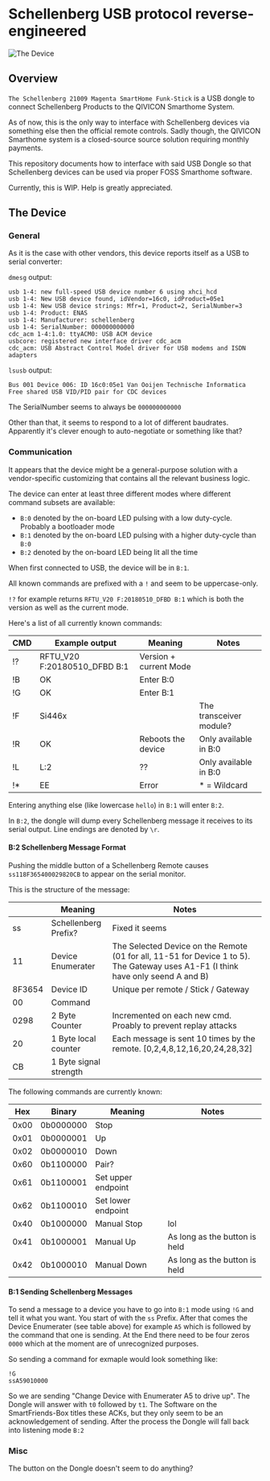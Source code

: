 # Schellenberg USB protocol reverse-engineered

![The Device](https://user-images.githubusercontent.com/974410/80019349-a9cf6d80-84d7-11ea-8ea5-4d4418ef69bf.png)


## Overview
`The Schellenberg 21009 Magenta SmartHome Funk-Stick` is a USB dongle to connect Schellenberg Products to the QIVICON Smarthome System.

As of now, this is the only way to interface with Schellenberg devices via something else then the official remote controls.
Sadly though, the QIVICON Smarthome system is a closed-source source solution requiring monthly payments.

This repository documents how to interface with said USB Dongle so that Schellenberg devices can be used via proper FOSS Smarthome software.


Currently, this is WIP. Help is greatly appreciated.

## The Device

### General
As it is the case with other vendors, this device reports itself as a USB to serial converter:

`dmesg` output:
```
usb 1-4: new full-speed USB device number 6 using xhci_hcd
usb 1-4: New USB device found, idVendor=16c0, idProduct=05e1
usb 1-4: New USB device strings: Mfr=1, Product=2, SerialNumber=3
usb 1-4: Product: ENAS
usb 1-4: Manufacturer: schellenberg
usb 1-4: SerialNumber: 000000000000
cdc_acm 1-4:1.0: ttyACM0: USB ACM device
usbcore: registered new interface driver cdc_acm
cdc_acm: USB Abstract Control Model driver for USB modems and ISDN adapters 
```

`lsusb` output:

```Bus 001 Device 006: ID 16c0:05e1 Van Ooijen Technische Informatica Free shared USB VID/PID pair for CDC devices ```

The SerialNumber seems to always be `000000000000`

Other than that, it seems to respond to a lot of different baudrates. Apparently it's clever enough to auto-negotiate or something like that?


### Communication
It appears that the device might be a general-purpose solution with a vendor-specific customizing that contains all the relevant business logic.

The device can enter at least three different modes where different command subsets are available:

* `B:0` denoted by the on-board LED pulsing with a low duty-cycle. Probably a bootloader mode
* `B:1` denoted by the on-board LED pulsing with a higher duty-cycle than `B:0`
* `B:2` denoted by the on-board LED being lit all the time

When first connected to USB, the device will be in `B:1`.

All known commands are prefixed with a `!` and seem to be uppercase-only.

`!?` for example returns `RFTU_V20 F:20180510_DFBD B:1` which is both the version as well as the current mode.

Here's a list of all currently known commands:

| CMD | Example output               | Meaning                | Notes                   |
|-----|------------------------------|------------------------|-------------------------|
| !?  | RFTU_V20 F:20180510_DFBD B:1 | Version + current Mode |                         |
| !B  | OK                           | Enter B:0              |                         |
| !G  | OK                           | Enter B:1              |                         |
| !F  | Si446x                       |                        | The transceiver module? |
| !R  | OK                           | Reboots the device     | Only available in B:0   |
| !L  | L:2                          | ??                     | Only available in B:0   |
| !*  | EE                           | Error                  | * = Wildcard            |

Entering anything else (like lowercase `hello`) in `B:1` will enter `B:2`.

In `B:2`, the dongle will dump every Schellenberg message it receives to its serial output.
Line endings are denoted by `\r`.

#### B:2 Schellenberg Message Format
Pushing the middle button of a Schellenberg Remote causes `ss118F365400029820CB` to appear on the serial monitor.

This is the structure of the message:

|          | Meaning                | Notes                                                                                                                             |
|----------|------------------------|-----------------------------------------------------------------------------------------------------------------------------------|
| ss       | Schellenberg Prefix?   | Fixed it seems                                                                                                                    |
| 11       | Device Enumerater      | The Selected Device on the Remote (01 for all, 11-51 for Device 1 to 5). The Gateway uses A1-F1 (I think have only seend A and B) | 
| 8F3654   | Device ID              | Unique per remote / Stick / Gateway                                                                                               |
| 00       | Command                |                                                                                                                                   |
| 0298     | 2 Byte Counter         | Incremented on each new cmd. Proably to prevent replay attacks                                                                    |
| 20       | 1 Byte local counter   | Each message is sent 10 times by the remote. [0,2,4,8,12,16,20,24,28,32]                                                          |
| CB       | 1 Byte signal strength |                                                                                                                                   |

The following commands are currently known:

| Hex  | Binary    | Meaning            | Notes                         |
|------|-----------|--------------------|-------------------------------|
| 0x00 | 0b0000000 | Stop               |                               |
| 0x01 | 0b0000001 | Up                 |                               |
| 0x02 | 0b0000010 | Down               |                               |
| 0x60 | 0b1100000 | Pair?              |                               |
| 0x61 | 0b1100001 | Set upper endpoint |                               |
| 0x62 | 0b1100010 | Set lower endpoint |                               |
| 0x40 | 0b1000000 | Manual Stop        | lol                           |
| 0x41 | 0b1000001 | Manual Up          | As long as the button is held |
| 0x42 | 0b1000010 | Manual Down        | As long as the button is held |

#### B:1 Sending Schellenberg Messages

To send a message to a device you have to go into `B:1` mode using `!G` and tell it what you want.
You start of with the `ss` Prefix. After that comes the Device Enumerater (see table above) for example `A5` which is followed by the command that one is sending.
At the End there need to be four zeros `0000` which at the moment are of unrecognized purposes.

So sending a command for exmaple would look something like:
```
!G
ssA59010000
```

So we are sending "Change Device with Enumerater A5 to drive up".
The Dongle will answer with `t0` followed by `t1`. The Software on the SmartFriends-Box titles these ACKs, but they only seem to be an acknowledgement of sending.
After the process the Dongle will fall back into listening mode `B:2`

### Misc
The button on the Dongle doesn't seem to do anything?
